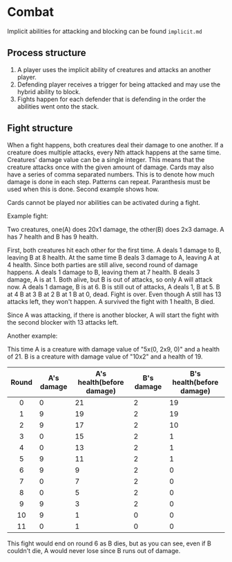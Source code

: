 # Combat

Implicit abilities for attacking and blocking can be found `implicit.md`

## Process structure

1. A player uses the implicit ability of creatures and attacks an another player.
2. Defending player receives a trigger for being attacked and may use the hybrid ability to block.
3. Fights happen for each defender that is defending in the order the abilities went onto the stack.

## Fight structure

When a fight happens, both creatures deal their damage to one another. If a creature does multiple attacks, every Nth attack happens at the same time. Creatures' damage value can be a single integer. This means that the creature attacks once with the given amount of damage. Cards may also have a series of comma separated numbers. This is to denote how much damage is done in each step. Patterns can repeat. Paranthesis must be used when this is done. Second example shows how.


Cards cannot be played nor abilities can be activated during a fight.

Example fight:

Two creatures, one(A) does 20x1 damage, the other(B) does 2x3 damage. A has 7 health and B has 9 health. 

First, both creatures hit each other for the first time. A deals 1 damage to B, leaving B at 8 health. At the same time B deals 3 damage to A, leaving A at 4 health.
Since both parties are still alive, second round of damage happens. A deals 1 damage to B, leaving them at 7 health. B deals 3 damage, A is at 1.
Both alive, but B is out of attacks, so only A will attack now. A deals 1 damage, B is at 6.
B is still out of attacks, A deals 1, B at 5.
B at 4
B at 3
B at 2
B at 1
B at 0, dead.
Fight is over. Even though A still has 13 attacks left, they won't happen. A survived the fight with 1 health, B died.

Since A was attacking, if there is another blocker, A will start the fight with the second blocker with 13 attacks left.

Another example:

This time A is a creature with damage value of "5x(0, 2x9, 0)" and a health of 21. B is a creature with damage value of "10x2" and a health of 19.

|Round|A's damage|A's health(before damage)|B's damage|B's health(before damage)|
|:---:|---|---|---|---|
| 0|0|21|2|19|
| 1|9|19|2|19|
| 2|9|17|2|10|
| 3|0|15|2| 1|
| 4|0|13|2| 1|
| 5|9|11|2| 1|
| 6|9| 9|2| 0|
| 7|0| 7|2| 0|
| 8|0| 5|2| 0|
| 9|9| 3|2| 0|
|10|9| 1|0| 0|
|11|0| 1|0| 0|

This fight would end on round 6 as B dies, but as you can see, even if B couldn't die, A would never lose since B runs out of damage.
